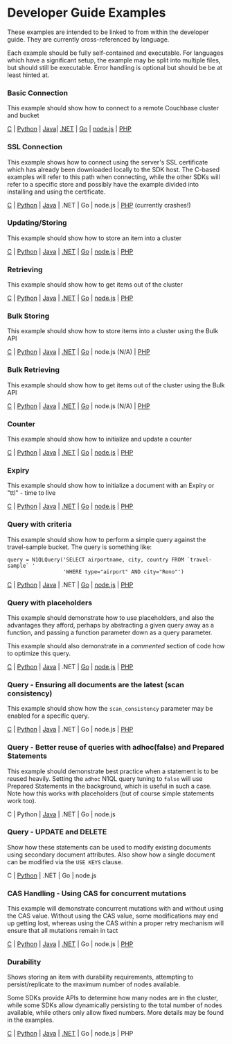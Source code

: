 # Developer Guide Examples

These examples are intended to be linked to from within the developer guide.
They are currently cross-referenced by language.

Each example should be fully self-contained and executable. For languages which have a significant setup, the example may be split into multiple files, but should still be executable. Error handling is optional but should be be at least hinted at.

### Basic Connection
This example should show how to connect to a remote Couchbase cluster and bucket

[C](c/connecting.c) |
[Python](python/connecting.py) |
[Java](java/src/main/java/com/couchbase/devguide/ConnectionBase.java)|
[.NET](dotnet/ConnectionBase.cs) |
[Go](go/connecting.go) |
[node.js](nodejs/connecting.js) |
[PHP](php/connecting.php)

### SSL Connection
This example shows how to connect using the server's SSL certificate which has
already been downloaded locally to the SDK host. The C-based examples will
refer to this path when connecting, while the other SDKs will refer to a
specific store and possibly have the example divided into installing and using
the certificate.

[C](c/connecting-ssl.c) |
[Python](python/connecting-ssl.py) |
[Java](java/src/main/java/com/couchbase/devguide/ConnectingSsl.java) |
.NET |
Go |
node.js |
[PHP](php/connecting-ssl.php) (currently crashes!)

### Updating/Storing
This example should show how to store an item into a cluster

[C](c/updating.c) |
[Python](python/updating.py) |
[Java](java/src/main/java/com/couchbase/devguide/Updating.java) |
[.NET](dotnet/Update.cs) |
[Go](go/updating.go) |
[node.js](nodejs/updating.js) |
[PHP](php/updating.php)

### Retrieving
This example should show how to get items out of the cluster

[C](c/retrieving.cc) |
[Python](python/retrieving.py) |
[Java](java/src/main/java/com/couchbase/devguide/Retrieving.java) |
[.NET](dotnet/Retrieve.cs) |
[Go](go/retrieving.go) |
[node.js](nodejs/retrieving.js) |
[PHP](php/retrieving.php)

### Bulk Storing
This example should show how to store items into a cluster using the Bulk API

[C](c/bulk-store.cc) |
[Python](python/bulk-operations.py) |
[Java](java/src/main/java/com/couchbase/devguide/BulkInsert.java) |
[.NET](dotnet/BulkInsert.cs) |
[Go](go/bulk-insert.go) |
node.js (N/A) |
[PHP](php/bulk-operations.php)

### Bulk Retrieving
This example should show how to get items out of the cluster using the Bulk API

[C](c/bulk-get.cc) |
[Python](python/bulk-operations.py) |
[Java](java/src/main/java/com/couchbase/devguide/BulkGet.java) |
[.NET](dotnet/BulkGet.cs) |
[Go](go/bulk-get.go) |
node.js (N/A) |
[PHP](php/bulk-operations.php)

### Counter
This example should show how to initialize and update a counter

[C](c/counter.cc) |
[Python](python/counter.py) |
[Java](java/src/main/java/com/couchbase/devguide/Counter.java) |
[.NET](dotnet/Counter.cs) |
[Go](go/counter.go) |
[node.js](nodejs/counter.js) |
[PHP](php/counter.php)

### Expiry
This example should show how to initialize a document with an Expiry or "ttl" - time to live

[C](c/expiration.cc) |
[Python](python/expiration.py) |
[Java](java/src/main/java/com/couchbase/devguide/Expiration.java) |
[.NET](dotnet/Expiration.cs) |
[Go](go/expiration.go) |
[node.js](nodejs/expiration.js) |
[PHP](php/expiration.php)

### Query with criteria
This example should show how to perform a simple query against the travel-sample bucket. The query is something like:

```
query = N1QLQuery('SELECT airportname, city, country FROM `travel-sample` '
                  'WHERE type="airport" AND city="Reno"')
```

[C](c/query-criteria.cc) |
[Python](python/query-criteria.py) |
[Java](java/src/main/java/com/couchbase/devguide/QueryCriteria.java) |
.NET |
[Go](go/query-criteria.go) |
[node.js](nodejs/query-criteria.js) |
[PHP](php/query-criteria.php)


### Query with placeholders
This example should demonstrate how to use placeholders, and also the advantages they afford, perhaps by abstracting a given query away as a function, and passing a function parameter down as a query parameter.

This example should also demonstrate in a *commented* section of code how to
optimize this query.

[C](c/query-placeholders.cc) |
[Python](python/query-placeholders.py) |
[Java](java/src/main/java/com/couchbase/devguide/QueryPlaceholders.java) |
.NET |
[Go](go/query-placeholders.go) |
[node.js](nodejs/query-placeholders.js) |
[PHP](php/query-placeholders.php)

### Query - Ensuring all documents are the latest (scan consistency)
This example should show how the `scan_consistency` parameter may be enabled for a specific query.

[C](c/query-consistency.cc) |
[Python](python/query-consistency.py) |
[Java](java/src/main/java/com/couchbase/devguide/QueryConsistency.java) |
.NET |
Go |
node.js |
[PHP](php/query-consistency.php)

### Query - Better reuse of queries with adhoc(false) and Prepared Statements
This example should demonstrate best practice when a statement is to be reused heavily. Setting the `adhoc` N1QL query tuning to `false` will use Prepared Statements in the background, which is useful in such a case. Note how this works with placeholders (but of course simple statements work too).

C |
Python |
[Java](java/src/main/java/com/couchbase/devguide/QueryPrepared.java) |
.NET |
Go |
node.js

### Query - UPDATE and DELETE

Show how these statements can be used to modify existing documents using
secondary document attributes. Also show how a single document can be
modified via the `USE KEYS` clause.

C |
[Python](python/n1ql-update-delete.py)
| .NET |
Go |
node.js

### CAS Handling - Using CAS for concurrent mutations
This example will demonstrate concurrent mutations with and without using the
CAS value. Without using the CAS value, some modifications may end up getting
lost, whereas using the CAS within a proper retry mechanism will ensure that
all mutations remain in tact

[C](c/cas.cc) |
[Python](python/cas.py) |
[Java](java/src/main/java/com/couchbase/devguide/Cas.java) |
[.NET](dotnet/Cas.cs) |
Go |
node.js |
[PHP](php/cas.php)

### Durability
Shows storing an item with durability requirements, attempting to persist/replicate
to the maximum number of nodes available.

Some SDKs provide APIs to determine how many nodes are in the cluster, while some SDKs allow dynamically persisting to the total number of nodes available, while others only allow fixed numbers. More details may be found in the examples.

[C](c/durability.cc) |
[Python](python/durability.py) |
[Java](java/src/main/java/com/couchbase/devguide/Durability.java) |
[.NET](dotnet/Durability.cs) |
Go |
node.js |
PHP
